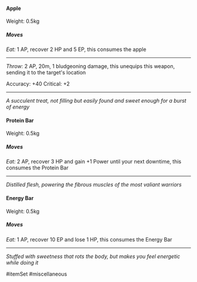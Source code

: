 #### Apple

Weight: 0.5kg
##### Moves

*Eat:* 1 AP, recover 2 HP and 5 EP, this consumes the apple

---

*Throw:* 2 AP, 20m, 1 bludgeoning damage, this unequips this weapon, sending it to the target's location

Accuracy: +40
Critical: +2

---
*A succulent treat, not filling but easily found and sweet enough for a burst of energy*

#### Protein Bar

Weight: 0.5kg
##### Moves

*Eat:* 2 AP, recover 3 HP and gain +1 Power until your next downtime, this consumes the Protein Bar

---
*Distilled flesh, powering the fibrous muscles of the most valiant warriors*

#### Energy Bar

Weight: 0.5kg
##### Moves

*Eat:* 1 AP, recover 10 EP and lose 1 HP, this consumes the Energy Bar

---
*Stuffed with sweetness that rots the body, but makes you feel energetic while doing it*

#itemSet #miscellaneous